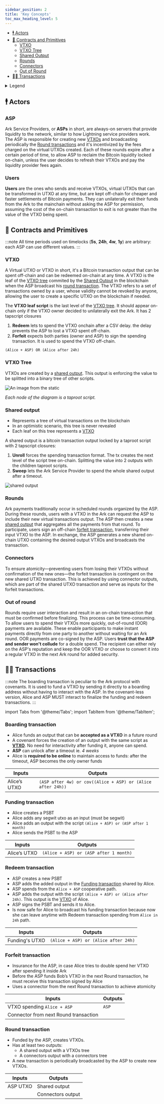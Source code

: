 ```yaml
---
sidebar_position: 2
title: 'Key Concepts'
toc_max_heading_level: 5
---
```


- [🕴️ Actors](#️-actors)
- [📝 Contracts and Primitives](#-contracts-and-primitives)
  - [VTXO](#vtxo)
  - [VTXO Tree](#vtxo-tree)
  - [Shared Output](#shared-output)
  - [Rounds](#rounds)
  - [Connectors](#connectors)
  - [Out of Round](#out-of-round)
- [⛓️‍💥 Transactions](#️-transactions)

<details>
<summary>Legend</summary>
- **Alice**: Alice signature is required
- **ASP**: ASP signature is required
- **cov\*\*(script)**: covenant that forces the spending transaction to have a mandatory first output with the **script**
- **and(Alice,Bob)**: both conditions needed to unlock
- **or(Alice,Bob)**: only one condition needed to unlock
</details>

## 🕴️ Actors

### ASP

Ark Service Providers, or **ASPs** in short, are always-on servers that provide liquidity to the network, similar to how Lightning service providers work. The ASP is responsible for creating new [VTXOs](#vtxo) and broadcasting periodically the [Round transactions](#round-transaction) and it's incentivized by the fees charged on the virtual UTXOs created. Each of these rounds expire after a certain period of time, to allow ASP to reclaim the Bitcoin liquidity locked on-chain, unless the user decides to refresh their VTXOs and pay the liquidity provider fees again.

### Users

**Users** are the ones who sends and receive VTXOs, virtual UTXOs that can be transformed in UTXO at any time, but are kept off-chain for cheaper and faster settlements of Bitcoin payments. They can unilaterally exit their funds from the Ark to the mainchain without asking the ASP for permission, assuming the cost of the on-chain transaction to exit is not greater than the value of the VTXO being spent.

## 📝 Contracts and Primitives
:::note
All time periods used on timelocks (**5s**, **24h**, **4w**, **1y**) are arbitrary: each ASP can use different values.
:::

### VTXO

A Virtual UTXO or VTXO in short, it's a Bitcoin transaction output that can be spent off-chain and can be redeemed on-chain at any time. A VTXO is the leaf of the [VTXO tree](#vtxo-tree) commited by the [Shared Output](#shared-output) in the blockchain when the ASP broadcast his [round transaction](#round-transaction). The VTXO refers to a set of transactions owned by a user, whose validity cannot be revoked by anyone, allowing the user to create a specific UTXO on the blockchain if needed.

The **VTXO leaf script** is the last level of the [VTXO tree](#vtxo-tree). It should appear on-chain only if the VTXO owner decided to unilaterally exit the Ark. It has 2 tapscript closures

1. **Redeem** lets to spend the VTXO onchain after a CSV delay. the delay prevents the ASP to lost a VTXO spent off-chain.
2. **Forfeit** expects both parties (owner and ASP) to sign the spending transaction. It is used to spend the VTXO off-chain.

```hack
(Alice + ASP) OR (Alice after 24h)
```

### VTXO Tree

VTXOs are created by a [shared output](#shared-output). This output is enforcing the value to be splitted into a binary tree of other scripts.

![An image from the static](/img/vtxo-tree.png)

_Each node of the diagram is a taproot script._

### Shared output

- Represents a tree of virtual transactions on the blockchain
- In an optimistic scenario, this tree is never revealed
- Each leaf on this tree represents a [VTXO](#vtxo)

A shared output is a bitcoin transaction output locked by a taproot script with 2 tapscript closures:

1. **Unroll** forces the spending transaction format. The tx creates the next level of the script tree on-chain. Splitting the value into 2 outputs with the children taproot scripts.
2. **Sweep** lets the Ark Service Provider to spend the whole shared output after a timeout.

![shared output](/img/shared-output.png)

### Rounds

Ark payments traditionally occur in scheduled rounds organized by the ASP. During these rounds, users with a VTXO in the Ark can request the ASP to include their new virtual transactions output. The ASP then creates a new [shared output](#shared-output) that aggregates all the payments from that round.
To participate, users sign an off-chain [forfeit transaction](#forfeit-transaction), transferring their input VTXO to the ASP. In exchange, the ASP generates a new shared on-chain UTXO containing the desired output VTXOs and broadcasts the transaction.

### Connectors

To ensure atomicity—preventing users from losing their VTXOs without confirmation of the new ones—the forfeit transaction is contingent on the new shared UTXO transaction. This is achieved by using connector outputs, which are part of the shared UTXO transaction and serve as inputs for the forfeit transactions.

### Out of round

Rounds require user interaction and result in an on-chain transaction that must be confirmed before finalizing. This process can be time-consuming.
To allow users to spend their VTXOs more quickly, out-of-round (OOR) payments are available. These enable participants to make instant payments directly from one party to another without waiting for an Ark round.
OOR payments are co-signed by the ASP. Users **trust that the ASP and sender won't collude** for a double spend. The recipient can either rely on the ASP's reputation and keep the OOR VTXO or choose to convert it into a regular VTXO in the next Ark round for added security.

## ⛓️‍💥 Transactions

:::note
The boarding transaction is peculiar to the Ark protocol with covenants. It is used to fund a VTXO by sending it directly to a boarding address without having to interact with the ASP. In the covenant-less version, Alice and ASP MUST interact to finalize the funding and redeem transactions.
:::

import Tabs from '@theme/Tabs';
import TabItem from '@theme/TabItem';

<Tabs>
<TabItem value="ark" label="Ark" default>

### Boarding transaction

- Alice funds an output that can be **accepted as a VTXO** in a future round
- A covenant forces the creation of an output with the same script as [**VTXO**](#vtxo). No need for interactivity after funding it, anyone can spend.
- **ASP** can unlock after a timeout ie. _4 weeks_
- Alice is **required to be online** to maintain access to funds: after the timeout, ASP becomes the only owner funds

| Inputs       | Outputs                                                     |
| ------------ | ----------------------------------------------------------- |
| Alice’s UTXO | `(ASP after 4w) or cov((Alice + ASP) or (Alice after 24h))` |

</TabItem>
<TabItem value="clark" label="clArk">

### Funding transaction

- Alice creates a PSBT
- Alice adds any segwit utxo as an input (must be segwit)
- Alice adds an output with the script `(Alice + ASP) or (ASP after 1 month)`
- Alice sends the PSBT to the ASP

| Inputs       | Outputs                                                     |
| ------------ | ----------------------------------------------------------- |
| Alice’s UTXO | `(Alice + ASP) or (ASP after 1 month)` |

### Redeem transaction

- ASP creates a new PSBT
- ASP adds the added output in the [Funding transaction](#funding-transaction) shared by Alice.
- ASP spends from the `Alice + ASP` cooperative path.
- ASP adds the output with the script `(Alice + ASP) or (Alice after 24h)`. This output is the [VTXO](#vtxo) of Alice.
- ASP signs the PSBT and sends it to Alice.
- Is now safe for Alice to broadcast his funding transaction because now she can leave anytime with Redeem transaction spending from `Alice in 24h` path.

| Inputs       | Outputs                                                     |
| ------------ | ----------------------------------------------------------- |
| Funding's UTXO | `(Alice + ASP) or (Alice after 24h)` |

</TabItem>
</Tabs>

### Forfeit transaction

- Insurance for the ASP, in case Alice tries to double spend her VTXO after spending it inside Ark
- Before the ASP funds Bob’s VTXO in the next Round transaction, he must receive this transaction signed by Alice
- Uses a connector from the next Round transaction to achieve atomicity

| Inputs                               | Outputs |
| ------------------------------------ | ------- |
| VTXO spending `Alice + ASP`          | `ASP`   |
| Connector from next Round transaction |

### Round transaction

- Funded by the ASP, creates VTXOs.
- Has at least two outputs:
  - A shared output with a VTXOs tree
  - A connectors output with a connectors tree
- A new transaction is periodically broadcasted by the ASP to create new VTXOs. 

| Inputs   | Outputs           |
| -------- | ----------------- |
| ASP UTXO | Shared output     |
|          | Connectors output |